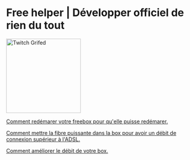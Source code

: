 # Free helper | Développer officiel de rien du tout

<a href="https://www.free.fr/freebox/" rel="nofollow"><img align="center" src="https://img.phonandroid.com/2021/01/forfait-Free-Mobile-60-Go.jpg" alt="Twitch Grifed" height="200" data-canonical-src="https://img.phonandroid.com/2021/01/forfait-Free-Mobile-60-Go.jpg" style="max-width: 100%;"></a>

[Comment redémarer votre freebox pour qu'elle puisse redémarer.](https://www.youtube.com/watch?v=5KHLI13Trsw)

[Comment mettre la fibre puissante dans la box pour avoir un débit de connexion supérieur à l'ADSL.](https://www.youtube.com/watch?v=7wJ-A4VUuLs)

[Comment améliorer le débit de votre box.](https://www.youtube.com/watch?v=dQw4w9WgXcQ)



